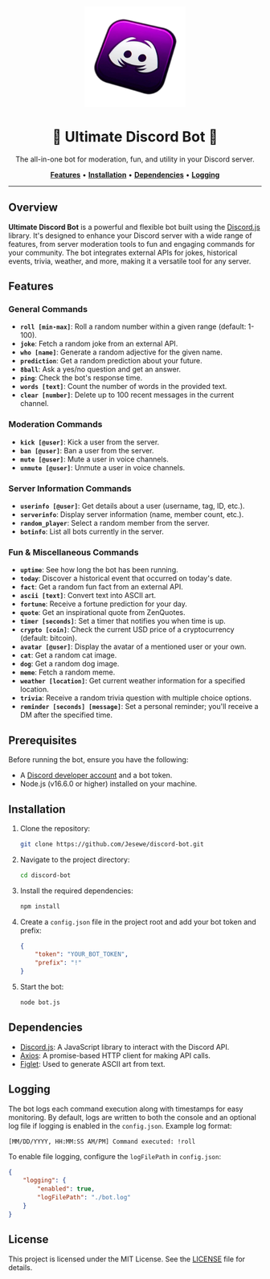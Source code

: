 <div align="center">
   <img src="src/img/icon.png" alt="Discord Bot" width="200" height="200">
   <h1>🤖 Ultimate Discord Bot 🤖</h1>
   <p>The all-in-one bot for moderation, fun, and utility in your Discord server.</p>
   <a href="#features"><strong>Features</strong></a> •
   <a href="#installation"><strong>Installation</strong></a> •
   <a href="#dependencies"><strong>Dependencies</strong></a> •
   <a href="#logging"><strong>Logging</strong></a>
</div>

---

## Overview

**Ultimate Discord Bot** is a powerful and flexible bot built using the [Discord.js](https://discord.js.org/) library. It's designed to enhance your Discord server with a wide range of features, from server moderation tools to fun and engaging commands for your community. The bot integrates external APIs for jokes, historical events, trivia, weather, and more, making it a versatile tool for any server.

## Features

### General Commands
- **`roll [min-max]`**: Roll a random number within a given range (default: 1-100).
- **`joke`**: Fetch a random joke from an external API.
- **`who [name]`**: Generate a random adjective for the given name.
- **`prediction`**: Get a random prediction about your future.
- **`8ball`**: Ask a yes/no question and get an answer.
- **`ping`**: Check the bot's response time.
- **`words [text]`**: Count the number of words in the provided text.
- **`clear [number]`**: Delete up to 100 recent messages in the current channel.

### Moderation Commands
- **`kick [@user]`**: Kick a user from the server.
- **`ban [@user]`**: Ban a user from the server.
- **`mute [@user]`**: Mute a user in voice channels.
- **`unmute [@user]`**: Unmute a user in voice channels.

### Server Information Commands
- **`userinfo [@user]`**: Get details about a user (username, tag, ID, etc.).
- **`serverinfo`**: Display server information (name, member count, etc.).
- **`random_player`**: Select a random member from the server.
- **`botinfo`**: List all bots currently in the server.

### Fun & Miscellaneous Commands
- **`uptime`**: See how long the bot has been running.
- **`today`**: Discover a historical event that occurred on today's date.
- **`fact`**: Get a random fun fact from an external API.
- **`ascii [text]`**: Convert text into ASCII art.
- **`fortune`**: Receive a fortune prediction for your day.
- **`quote`**: Get an inspirational quote from ZenQuotes.
- **`timer [seconds]`**: Set a timer that notifies you when time is up.
- **`crypto [coin]`**: Check the current USD price of a cryptocurrency (default: bitcoin).
- **`avatar [@user]`**: Display the avatar of a mentioned user or your own.
- **`cat`**: Get a random cat image.
- **`dog`**: Get a random dog image.
- **`meme`**: Fetch a random meme.
- **`weather [location]`**: Get current weather information for a specified location.
- **`trivia`**: Receive a random trivia question with multiple choice options.
- **`reminder [seconds] [message]`**: Set a personal reminder; you'll receive a DM after the specified time.

## Prerequisites

Before running the bot, ensure you have the following:
- A [Discord developer account](https://discord.com/developers/applications) and a bot token.
- Node.js (v16.6.0 or higher) installed on your machine.

## Installation

1. Clone the repository:
   ```bash
   git clone https://github.com/Jesewe/discord-bot.git
   ```

2. Navigate to the project directory:
   ```bash
   cd discord-bot
   ```

3. Install the required dependencies:
   ```bash
   npm install
   ```

4. Create a `config.json` file in the project root and add your bot token and prefix:
   ```json
   {
       "token": "YOUR_BOT_TOKEN",
       "prefix": "!"
   }
   ```

5. Start the bot:
   ```bash
   node bot.js
   ```

## Dependencies

- [Discord.js](https://discord.js.org/): A JavaScript library to interact with the Discord API.
- [Axios](https://axios-http.com/): A promise-based HTTP client for making API calls.
- [Figlet](https://www.npmjs.com/package/figlet): Used to generate ASCII art from text.

## Logging

The bot logs each command execution along with timestamps for easy monitoring. By default, logs are written to both the console and an optional log file if logging is enabled in the `config.json`. Example log format:
```
[MM/DD/YYYY, HH:MM:SS AM/PM] Command executed: !roll
```

To enable file logging, configure the `logFilePath` in `config.json`:
```json
{
    "logging": {
        "enabled": true,
        "logFilePath": "./bot.log"
    }
}
```

## License

This project is licensed under the MIT License. See the [LICENSE](LICENSE) file for details.